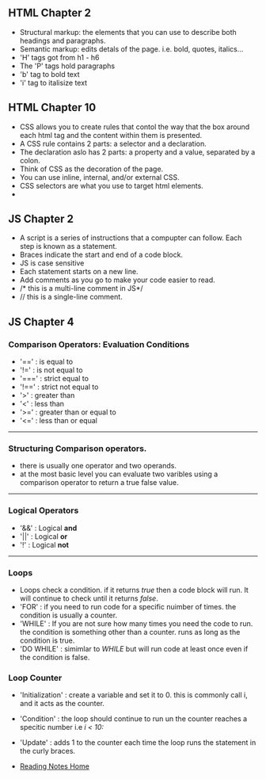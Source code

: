 ## HTML Chapter 2

- Structural markup: the elements that you can use to describe both headings and paragraphs.
- Semantic markup:  edits detals of the page. i.e. bold, quotes, italics...
- 'H' tags got from h1 - h6
- The 'P' tags hold paragraphs
- 'b' tag to bold text
- 'i' tag to italisize text


## HTML Chapter 10

- CSS allows you to create rules that contol the way that the box around each html tag and the content within them is presented.
- A CSS rule contains 2 parts: a selector and a declaration.
- The declaration aslo has 2 parts: a property and a value, separated by a colon.
- Think of CSS as the decoration of the page.
- You can use inline, internal, and/or external CSS.
- CSS selectors are what you use to target html elements.
-


## JS Chapter 2

- A script is a series of instructions that a compupter can follow. Each step is known as a statement.
- Braces indicate the start and end of a code block.
- JS is case sensitive
- Each statement starts on a new line.
- Add comments as you go to make your code easier to read.
- /* this is a multi-line comment in JS*/
- // this is a single-line comment.


## JS Chapter 4

### Comparison Operators: Evaluation Conditions
- '==' : is equal to
- '!=' : is not equal to
- '===' : strict equal to
- '!==' : strict not equal to
- '>' : greater than
- '<' : less than
- '>=' : greater than or equal to
- '<=' : less than or equal
---
### Structuring Comparison operators.
- there is usually one operator and two operands.
- at the most basic level you can evaluate two varibles using a comparison operator to return a true false value.
---
### Logical Operators
- '&&' : Logical **and**
- '||' : Logical **or**
- '!' : Logical **not**
---
### Loops
- Loops check a condition. if it returns *true* then a code block will run. It will continue to check until it returns *false*.
- 'FOR' : if you need to run code for a specific nuimber of times. the condition is usually a counter.
- 'WHILE' : If you are not sure how many times you need the code to run. the condition is something other than a counter. runs as long as the condition is true.
- 'DO WHILE' : simimlar to *WHILE* but will run code at least once even if the condition is false.
### Loop Counter
- 'Initialization' : create a variable and set it to 0. this is commonly call i, and it acts as the counter.
- 'Condition' : the loop should continue to run un the counter reaches a specitic number i.e *i < 10:*
- 'Update' : adds 1 to the counter each time the loop runs the statement in the curly braces.



- [Reading Notes Home](https://vektur.github.io/reading-notes-3/)